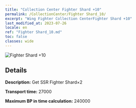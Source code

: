 ```yaml
---
title: "Collection Center Fighter Shard +10"
permalink: /CollectionCenter/Fighter Shard_10/
excerpt: "Wing Fighter Collection CenterFighter Shard +10"
last_modified_at: 2023-07-26
locale: en
ref: "Fighter Shard_10.md"
toc: false
classes: wide
---
```



![Fighter Shard +10](/images/cc/CC_Fighter_Shard_6.png)

## Details

  **Description:** Get SSR Fighter Shard×2

  **Transport time:** 27000

  **Maximum BP in time calculation:** 240000

